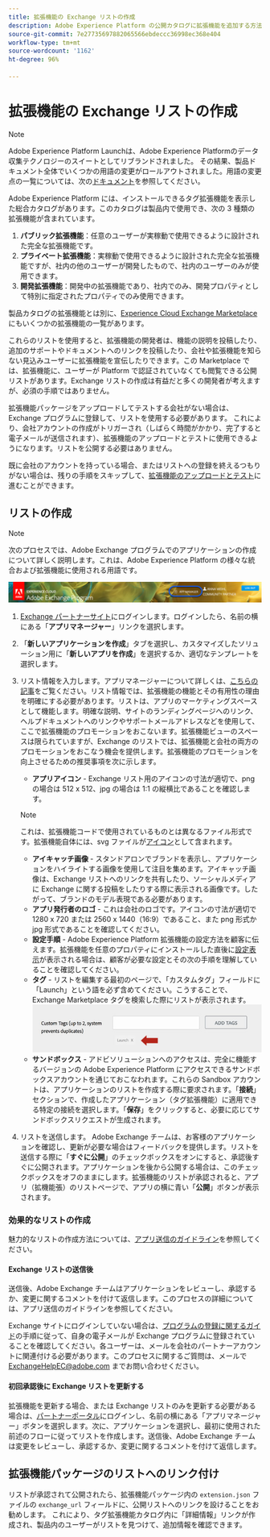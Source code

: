 ```yaml
---
title: 拡張機能の Exchange リストの作成
description: Adobe Experience Platform の公開カタログに拡張機能を追加する方法を説明します。
source-git-commit: 7e27735697882065566ebdeccc36998ec368e404
workflow-type: tm+mt
source-wordcount: '1162'
ht-degree: 96%

---
```


# 拡張機能の Exchange リストの作成

>[!NOTE]
>
>Adobe Experience Platform Launchは、Adobe Experience Platformのデータ収集テクノロジーのスイートとしてリブランドされました。 その結果、製品ドキュメント全体でいくつかの用語の変更がロールアウトされました。用語の変更点の一覧については、次の[ドキュメント](../../term-updates.md)を参照してください。

Adobe Experience Platform には、インストールできるタグ拡張機能を表示した総合カタログがあります。このカタログは製品内で使用でき、次の 3 種類の拡張機能が含まれています。

1. **パブリック拡張機能**：任意のユーザーが実稼動で使用できるように設計された完全な拡張機能です。
1. **プライベート拡張機能**：実稼動で使用できるように設計された完全な拡張機能ですが、社内の他のユーザーが開発したもので、社内のユーザーのみが使用できます。
1. **開発拡張機能**：開発中の拡張機能であり、社内でのみ、開発プロパティとして特別に指定されたプロパティでのみ使用できます。

製品カタログの拡張機能とは別に、[Experience Cloud Exchange Marketplace](https://exchange.adobe.com/experiencecloud.experience-platform-launch.html#product) にもいくつかの拡張機能の一覧があります。

これらのリストを使用すると、拡張機能の開発者は、機能の説明を投稿したり、追加のサポートやドキュメントへのリンクを投稿したり、会社や拡張機能を知らない見込みユーザーに拡張機能を宣伝したりできます。この Marketplace では、拡張機能に、ユーザーが Platform で認証されていなくても閲覧できる公開リストがあります。Exchange リストの作成は有益だと多くの開発者が考えますが、必須の手順ではありません。

拡張機能パッケージをアップロードしてテストする会社がない場合は、Exchange プログラムに登録して、リストを使用する必要があります。  これにより、会社アカウントの作成がトリガーされ（しばらく時間がかかり、完了すると電子メールが送信されます）、拡張機能のアップロードとテストに使用できるようになります。リストを公開する必要はありません。

既に会社のアカウントを持っている場合、またはリストへの登録を終えるつもりがない場合は、残りの手順をスキップして、[拡張機能のアップロードとテスト](./upload-and-test.md)に進むことができます。

## リストの作成

>[!NOTE]
>
>次のプロセスでは、Adobe Exchange プログラムでのアプリケーションの作成について詳しく説明します。これは、Adobe Experience Platform の様々な統合および拡張機能に使用される用語です。

![Experience Cloud アプリマネージャーのリンク先](../images/getting-started/app-mgr-link.png)

1. [Exchange パートナーサイト](https://partners.adobe.com/exchangeprogram/experiencecloud)にログインします。ログインしたら、名前の横にある「**アプリマネージャー**」リンクを選択します。
1. 「**新しいアプリケーションを作成**」タブを選択し、カスタマイズしたソリューション用に「**新しいアプリを作成**」を選択するか、適切なテンプレートを選択します。
1. リスト情報を入力します。アプリマネージャーについて詳しくは、[こちらの記事](https://adobeexchangeec.zendesk.com/hc/en-us/articles/360024197931)をご覧ください。リスト情報では、拡張機能の機能とその有用性の理由を明確にする必要があります。リストは、アプリのマーケティングスペースとして機能します。明確な説明、サイトのランディングページへのリンク、ヘルプドキュメントへのリンクやサポートメールアドレスなどを使用して、ここで拡張機能のプロモーションをおこないます。拡張機能ビューのスペースは限られていますが、Exchange のリストでは、拡張機能と会社の両方のプロモーションをおこなう機会を提供します。拡張機能のプロモーションを向上させるための推奨事項を次に示します。
   - **アプリアイコン** - Exchange リスト用のアイコンの寸法が適切で、png の場合は 512 x 512、jpg の場合は 1:1 の縦横比であることを確認します。

   >[!NOTE]
   >
   >これは、拡張機能コードで使用されているものとは異なるファイル形式です。拡張機能自体には、svg ファイルが[アイコン](../manifest.md)として含まれます。

   - **アイキャッチ画像** - スタンドアロンでブランドを表示し、アプリケーションをハイライトする画像を使用して注目を集めます。アイキャッチ画像は、Exchange リストへのリンクを共有したり、ソーシャルメディアに Exchange に関する投稿をしたりする際に表示される画像です。したがって、ブランドのモデル表現である必要があります。
   - **アプリ発行者のロゴ** - これは会社のロゴです。アイコンの寸法が適切で 1280 x 720 または 2560 x 1440（16:9）であること、また png 形式か jpg 形式であることを確認してください。
   - **設定手順** - Adobe Experience Platform 拡張機能の設定方法を顧客に伝えます。拡張機能を任意のプロパティにインストールした直後に[設定表示](../configuration.md)が表示される場合は、顧客が必要な設定とその次の手順を理解していることを確認してください。
   - **タグ** - リストを編集する最初のページで、「カスタムタグ」フィールドに「Launch」という語を必ず含めてください。こうすることで、Exchange Marketplace タグを検索した際にリストが表示されます。
      ![](../images/getting-started/custom-tags.jpg)
   - **サンドボックス** - アドビソリューションへのアクセスは、完全に機能するバージョンの Adobe Experience Platform にアクセスできるサンドボックスアカウントを通じておこなわれます。これらの Sandbox アカウントは、アプリケーションのリストを作成する際に要求されます。「**接続**」セクションで、作成したアプリケーション（タグ拡張機能）に適用できる特定の接続を選択します。「**保存**」をクリックすると、必要に応じてサンドボックスリクエストが生成されます。
1. リストを送信します。 Adobe Exchange チームは、お客様のアプリケーションを確認し、更新が必要な場合はフィードバックを提供します。リストを送信する際に「**すぐに公開**」のチェックボックスをオンにすると、承認後すぐに公開されます。アプリケーションを後から公開する場合は、このチェックボックスをオフのままにします。拡張機能のリストが承認されると、アプリ（拡機能張）のリストページで、アプリの横に青い「**公開**」ボタンが表示されます。

### 効果的なリストの作成

魅力的なリストの作成方法については、[アプリ送信のガイドライン](https://partners.adobe.com/exchangeprogram/experiencecloud/build/ec-exchange.html)を参照してください。

#### Exchange リストの送信後

送信後、Adobe Exchange チームはアプリケーションをレビューし、承認するか、変更に関するコメントを付けて返信します。このプロセスの詳細については、アプリ送信のガイドラインを参照してください。

Exchange サイトにログインしていない場合は、[プログラムの登録に関するガイド](https://partners.adobe.com/content/mcp/us/en/home/reg-guide.html)の手順に従って、自身の電子メールが Exchange プログラムに登録されていることを確認してください。各ユーザーは、メールを会社のパートナーアカウントに関連付ける必要があります。このプロセスに関するご質問は、メールで <ExchangeHelpEC@adobe.com> までお問い合わせください。

#### 初回承認後に Exchange リストを更新する

拡張機能を更新する場合、または Exchange リストのみを更新する必要がある場合は、[パートナーポータル](https://partners.adobe.com/exchangeprogram/experiencecloud)にログインし、名前の横にある「アプリマネージャー」ボタンを選択します。次に、アプリケーションを選択し、最初に使用された前述のフローに従ってリストを作成します。送信後、Adobe Exchange チームは変更をレビューし、承認するか、変更に関するコメントを付けて返信します。

## 拡張機能パッケージのリストへのリンク付け

リストが承認されて公開されたら、拡張機能パッケージ内の `extension.json` ファイルの `exchange_url` フィールドに、公開リストへのリンクを設けることをお勧めします。  これにより、タグ拡張機能カタログ内に「詳細情報」リンクが作成され、製品内のユーザーがリストを見つけて、追加情報を確認できます。
